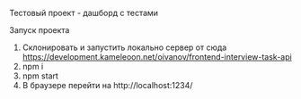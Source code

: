 Тестовый проект - дашборд с тестами

Запуск проекта
1) Склонировать и запустить локально сервер от сюда https://development.kameleoon.net/oivanov/frontend-interview-task-api
2) npm i
3) npm start
4) В браузере перейти на http://localhost:1234/
